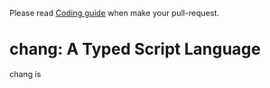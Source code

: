 Please read [Coding guide](plrqguide.md) when make your pull-request.

# chang: A Typed Script Language
chang is 